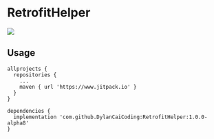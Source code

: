 # RetrofitHelper

[![](https://www.jitpack.io/v/DylanCaiCoding/RetrofitHelper.svg)](https://www.jitpack.io/#DylanCaiCoding/RetrofitHelper)

## Usage

```
allprojects {
  repositories {
    ...
    maven { url 'https://www.jitpack.io' }
  }
}
```

```
dependencies {
  implementation 'com.github.DylanCaiCoding:RetrofitHelper:1.0.0-alpha8'
}
```
